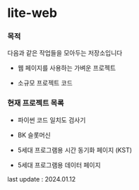 # lite-web

### 목적

다음과 같은 작업들을 모아두는 저장소입니다

- 웹 페이지를 사용하는 가벼운 프로젝트

- 소규모 프로젝트 코드

### 현재 프로젝트 목록

- 파이썬 코드 일치도 검사기

- BK 슬롯머신

- 5세대 프로그램용 시간 동기화 페이지 (KST)

- 5세대 프로그램용 데이터 페이지

last update : 2024.01.12
